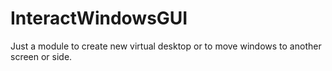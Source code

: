 # InteractWindowsGUI
Just a module to create new virtual desktop or to move windows to another screen or side.  
